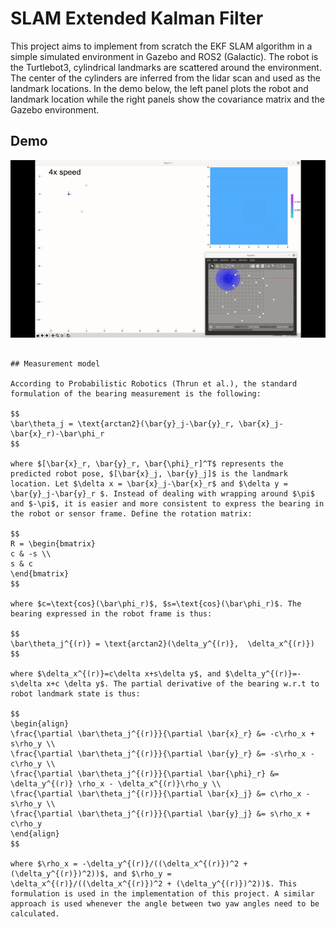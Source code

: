 # SLAM Extended Kalman Filter

This project aims to implement from scratch the EKF SLAM algorithm in a simple simulated environment in Gazebo and ROS2 (Galactic). The robot is the Turtlebot3, cylindrical landmarks are scattered around the environment. The center of the cylinders are inferred from the lidar scan and used as the landmark locations. In the demo below, the left panel plots the robot and landmark location while the right panels show the covariance matrix and the Gazebo environment. 

## Demo
![EKF SLAM Demo](EKF%20SLAM%20DEMO.gif)

```

## Measurement model

According to Probabilistic Robotics (Thrun et al.), the standard formulation of the bearing measurement is the following:

$$
\bar\theta_j = \text{arctan2}(\bar{y}_j-\bar{y}_r, \bar{x}_j-\bar{x}_r)-\bar\phi_r
$$

where $[\bar{x}_r, \bar{y}_r, \bar{\phi}_r]^T$ represents the predicted robot pose, $[\bar{x}_j, \bar{y}_j]$ is the landmark location. Let $\delta x = \bar{x}_j-\bar{x}_r$ and $\delta y = \bar{y}_j-\bar{y}_r $. Instead of dealing with wrapping around $\pi$ and $-\pi$, it is easier and more consistent to express the bearing in the robot or sensor frame. Define the rotation matrix:

$$
R = \begin{bmatrix}
c & -s \\
s & c
\end{bmatrix}
$$

where $c=\text{cos}(\bar\phi_r)$, $s=\text{cos}(\bar\phi_r)$. The bearing expressed in the robot frame is thus:

$$
\bar\theta_j^{(r)} = \text{arctan2}(\delta_y^{(r)},  \delta_x^{(r)})
$$

where $\delta_x^{(r)}=c\delta x+s\delta y$, and $\delta_y^{(r)}=-s\delta x+c \delta y$. The partial derivative of the bearing w.r.t to robot landmark state is thus:

$$
\begin{align}
\frac{\partial \bar\theta_j^{(r)}}{\partial \bar{x}_r} &= -c\rho_x + s\rho_y \\
\frac{\partial \bar\theta_j^{(r)}}{\partial \bar{y}_r} &= -s\rho_x - c\rho_y \\
\frac{\partial \bar\theta_j^{(r)}}{\partial \bar{\phi}_r} &= \delta_y^{(r)} \rho_x - \delta_x^{(r)}\rho_y \\
\frac{\partial \bar\theta_j^{(r)}}{\partial \bar{x}_j} &= c\rho_x - s\rho_y \\
\frac{\partial \bar\theta_j^{(r)}}{\partial \bar{y}_j} &= s\rho_x + c\rho_y 
\end{align}
$$

where $\rho_x = -\delta_y^{(r)}/((\delta_x^{(r)})^2 + (\delta_y^{(r)})^2))$, and $\rho_y = \delta_x^{(r)}/((\delta_x^{(r)})^2 + (\delta_y^{(r)})^2))$. This formulation is used in the implementation of this project. A similar approach is used whenever the angle between two yaw angles need to be calculated.
